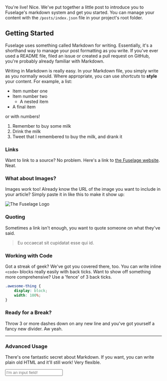 <!-- All credit for introduction post goes to https://ghost.org -->

You're live! Nice. We've put together a little post to introduce you to Fuselage's markdown system and get you started. You can manage your content with the `/posts/index.json` file in your project's root folder. 

## Getting Started

Fuselage uses something called Markdown for writing. Essentially, it's a shorthand way to manage your post formatting as you write. If you've ever used a README file, filed an issue or created a pull request on GitHub, you're probably already familiar with Markdown.

Writing in Markdown is really easy. In your Markdown file, you simply write as you normally would. Where appropriate, you can use *shortcuts* to **style** your content. For example, a list:

* Item number one
* Item number two
    * A nested item
* A final item

or with numbers!

1. Remember to buy some milk
2. Drink the milk
3. Tweet that I remembered to buy the milk, and drank it

### Links

Want to link to a source? No problem. Here's a link to [the Fuselage website](https://github.com/nozzlegear/fuselage). Neat.

### What about Images?

Images work too! Already know the URL of the image you want to include in your article? Simply paste it in like this to make it show up:

![The Fuselage Logo](http://placehold.it/250x250/34495e/ffffff/&text=Fuselage)

### Quoting

Sometimes a link isn't enough, you want to quote someone on what they've said.

> Eu occaecat sit cupidatat esse qui id.

### Working with Code

Got a streak of geek? We've got you covered there, too. You can write inline `<code>` blocks really easily with back ticks. Want to show off something more comprehensive? Use a 'fence' of 3 back ticks.

```css
.awesome-thing {
    display: block;
    width: 100%;
}
```

### Ready for a Break? 

Throw 3 or more dashes down on any new line and you've got yourself a fancy new divider. Aw yeah.

---

### Advanced Usage

There's one fantastic secret about Markdown. If you want, you can write plain old HTML and it'll still work! Very flexible.

<input type="text" placeholder="I'm an input field!" />